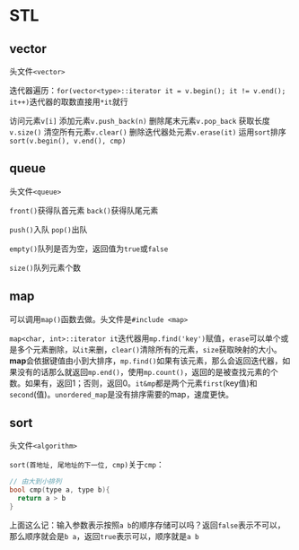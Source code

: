 # STL

## vector

头文件`<vector>`

迭代器遍历：`for(vector<type>::iterator it = v.begin(); it != v.end(); it++)`迭代器的取数直接用`*it`就行

访问元素`v[i]`	添加元素`v.push_back(n)`	删除尾末元素`v.pop_back`	获取长度`v.size()`	清空所有元素`v.clear()`	删除迭代器处元素`v.erase(it)`	运用`sort`排序`sort(v.begin(), v.end(), cmp)`

## queue

头文件`<queue>`

`front()`获得队首元素	`back()`获得队尾元素

`push()`入队	`pop()`出队

`empty()`队列是否为空，返回值为`true`或`false`

`size()`队列元素个数

## map

可以调用`map()`函数去做。头文件是`#include <map>`

`map<char, int>::iterator it`迭代器用`mp.find('key')`赋值，`erase`可以单个或是多个元素删除，以`it`来删，`clear()`清除所有的元素，`size`获取映射的大小。**map**会依据键值由小到大排序，`mp.find()`如果有该元素，那么会返回迭代器，如果没有的话那么就返回`mp.end()`，使用`mp.count()`，返回的是被查找元素的个数。如果有，返回1；否则，返回0。`it&mp`都是两个元素`first`(key值)和`second`(值)。`unordered_map`是没有排序需要的map，速度更快。

## sort

头文件`<algorithm>`

`sort(首地址, 尾地址的下一位, cmp)`关于`cmp`：

```c
// 由大到小排列
bool cmp(type a, type b){
  return a > b
}
```

上面这么记：输入参数表示按照`a b`的顺序存储可以吗？返回`false`表示不可以，那么顺序就会是`b a`，返回`true`表示可以，顺序就是`a b`

